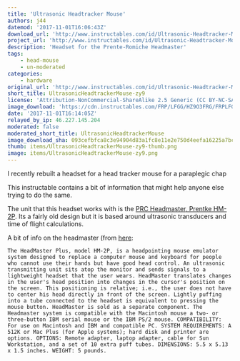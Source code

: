 ```yaml
---
title: 'Ultrasonic Headtracker Mouse'
authors: j44
datemod: '2017-11-01T16:06:43Z'
download_url: 'http://www.instructables.com/id/Ultrasonic-Headtracker-Mouse/'
project_url: 'http://www.instructables.com/id/Ultrasonic-Headtracker-Mouse'
description: 'Headset for the Prente-Romiche Headmaster'
tags:
    - head-mouse
    - un-moderated
categories:
    - hardware
original_url: 'http://www.instructables.com/id/Ultrasonic-Headtracker-Mouse'
short_title: UltrasonicHeadtrackerMouse-zy9
license: 'Attribution-NonCommercial-ShareAlike 2.5 Generic (CC BY-NC-SA 2.5)'
image_download: 'https://cdn.instructables.com/FRP/LFGG/HZ9O3FRG/FRPLFGGHZ9O3FRG.MEDIUM.jpg'
date: '2017-11-01T16:14:05Z'
relayed_by_ip: 46.227.145.204
moderated: false
moderated_short_title: UltrasonicHeadtrackerMouse
image_download_sha: 093cefbfca8c3e94904d83a1fc8e11e2e750d4eefa16225a7bc19c01550d9575
thumb: items/UltrasonicHeadtrackerMouse-zy9-thumb.png
image: items/UltrasonicHeadtrackerMouse-zy9.png
---
```

I recently rebuilt a headset for a head tracker mouse for a paraplegic chap

This instructable contains a bit of information that might help anyone else trying to do the same.

The unit that this headset works with is the [PRC Headmaster, Prentke HM-2P](http://file.prentrom.com/122/HeadMaster-Plus-Manual.pdf). Its a fairly old design but it is based around ultrasonic transducers and time of flight calculations.

A bit of info on the headmaster (from [here](http://www.tarrant.tx.networkofcare.org/family/assistive/product_detail.aspx?id=15717&amp;pid=85762&amp;term=Price%20501%20To%201000%20Dollars&amp;c=Universal):

	The HeadMaster Plus, model HM-2P, is a headpointing mouse emulator system designed to replace a computer mouse and keyboard for people who cannot use their hands but have good head control. An ultrasonic transmitting unit sits atop the monitor and sends signals to a lightweight headset that the user wears. HeadMaster translates changes in the user's head position into changes in the cursor's position on the screen. This positioning is relative; i.e., the user does not have to center his head directly in front of the screen. Lightly puffing into a tube connected to the headset is equivalent to pressing the mouse button. HeadMaster is sold as a separate component. The Headmaster system is compatible with the Macintosh mouse a two- or three-button IBM serial mouse or the IBM PS/2 mouse. COMPATIBILITY: For use on Macintosh and IBM and compatible PC. SYSTEM REQUIREMENTS: A 512K or Mac Plus (for Apple systems); hard disk and printer are options. OPTIONS: Remote adapter, laptop adapter, cable for Sun Workstation, and a set of 10 extra puff tubes. DIMENSIONS: 5.5 x 5.13 x 1.5 inches. WEIGHT: 5 pounds.